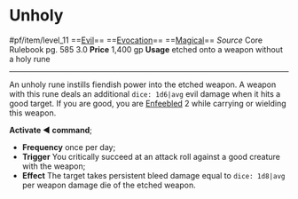 # Unholy
#pf/item/level_11
==[Evil](../../../Traits/Evil.md)== ==[Evocation](../../../Traits/Evocation.md)== ==[Magical](../../../Traits/Magical.md)==
*Source* Core Rulebook pg. 585 3.0
**Price** 1,400 gp
**Usage** etched onto a weapon without a holy rune

---
An unholy rune instills fiendish power into the etched weapon. A weapon with this rune deals an additional `dice: 1d6|avg` evil damage when it hits a good target. If you are good, you are [Enfeebled](../../../Conditions/Enfeebled.md) 2 while carrying or wielding this weapon.

**Activate ◄ command**; 
- **Frequency** once per day; 
- **Trigger** You critically succeed at an attack roll against a good creature with the weapon; 
- **Effect** The target takes persistent bleed damage equal to `dice: 1d8|avg` per weapon damage die of the etched weapon.